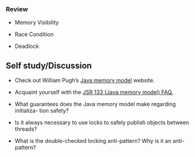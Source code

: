 ### Review

* Memory Visibility

* Race Condition

* Deadlock

## Self study/Discussion

* Check out William Pugh’s [Java memory model](http://www.cs.umd.edu/~pugh/java/memoryModel/) website.
* Acquaint yourself with the [JSR 133 (Java memory model) FAQ.](https://www.cs.umd.edu/~pugh/java/memoryModel/jsr-133-faq.html)
  
* What guarantees does the Java memory model make regarding initializa-
tion safety?
* Is it always necessary to use locks to safely publish objects between threads?
* What is the double-checked locking anti-pattern? Why is it an anti-pattern?